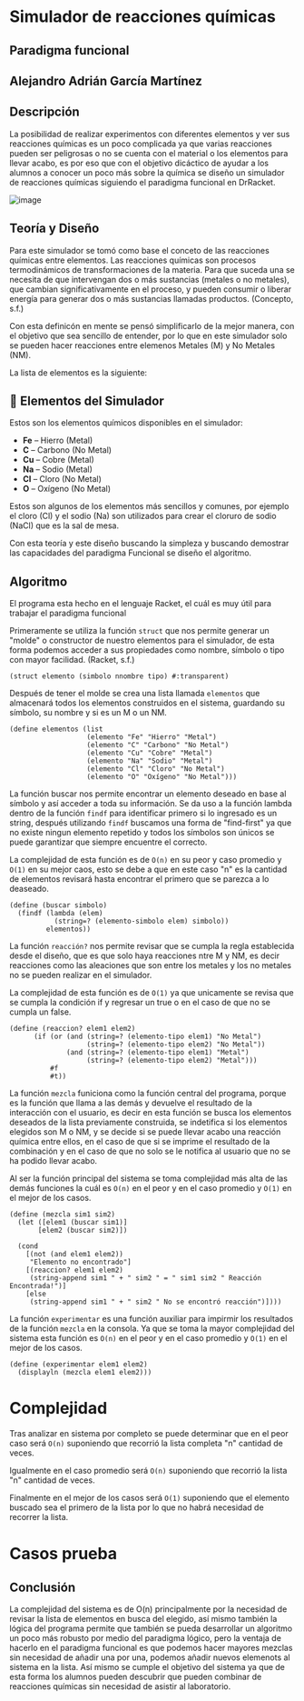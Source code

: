 # Simulador de reacciones químicas
## Paradigma funcional
## Alejandro Adrián García Martínez
## Descripción
La posibilidad de realizar experimentos con diferentes elementos y ver sus reacciones químicas es un poco complicada ya que varias reacciones pueden ser peligrosas o no se cuenta con el material o los elementos para llevar acabo, es por eso que con el objetivo dicáctico de ayudar a los alumnos a conocer un poco más sobre la química se diseño un simulador de reacciones químicas siguiendo el paradigma funcional en DrRacket.

![image](https://github.com/user-attachments/assets/1cffa6f2-2840-4a09-9b40-34dad1589c43)

## Teoría y Diseño
Para este simulador se tomó como base el conceto de las reacciones químicas entre elementos. 
Las reacciones químicas son procesos termodinámicos de transformaciones de la materia. Para que suceda una se necesita de que intervengan dos o más sustancias (metales o no metales), que cambian significativamente en el proceso, y pueden consumir o liberar energía para generar dos o más sustancias llamadas productos. (Concepto, s.f.)

Con esta definicón en mente se pensó simplificarlo de la mejor manera, con el objetivo que sea sencillo de entender, por lo que en este simulador solo se pueden hacer reacciones entre elemenos Metales (M) y No Metales (NM).

La lista de elementos es la siguiente:
## 🧪 Elementos del Simulador

Estos son los elementos químicos disponibles en el simulador:
- **Fe** – Hierro (Metal)
- **C** – Carbono (No Metal)
- **Cu** – Cobre (Metal)
- **Na** – Sodio (Metal)
- **Cl** – Cloro (No Metal)
- **O** – Oxígeno (No Metal)

Estos son algunos de los elementos más sencillos y comunes, por ejemplo el cloro (Cl) y el sodio (Na) son utilizados para crear el cloruro de sodio (NaCl) que es la sal de mesa.

Con esta teoría y este diseño buscando la simpleza y buscando demostrar las capacidades del paradigma Funcional se diseño el algoritmo.

## Algoritmo

El programa esta hecho en el lenguaje Racket, el cuál es muy útil para trabajar el paradigma funcional

Primeramente se utiliza la función ``` struct ``` que nos permite generar un "molde" o constructor de nuestro elementos para el simulador, de esta forma podemos acceder a sus propiedades como nombre, símbolo o tipo con mayor facilidad. (Racket, s.f.)

```
(struct elemento (simbolo nnombre tipo) #:transparent)
```

Después de tener el molde se crea una lista llamada ```elementos``` que almacenará todos los elementos construidos en el sistema, guardando su símbolo, su nombre y si es un M o un NM.
```
(define elementos (list
                   (elemento "Fe" "Hierro" "Metal")
                   (elemento "C" "Carbono" "No Metal")
                   (elemento "Cu" "Cobre" "Metal")
                   (elemento "Na" "Sodio" "Metal")
                   (elemento "Cl" "Cloro" "No Metal")
                   (elemento "O" "Oxígeno" "No Metal")))
```
La función buscar nos permite encontrar un elemento deseado en base al símbolo y así acceder a toda su información. Se da uso a la función lambda dentro de la función ```findf``` para identificar primero si lo ingresado es un string, después utilizando ```findf``` buscamos una forma de "find-first" ya que no existe ningun elemento repetido y todos los símbolos son únicos se puede garantizar que siempre encuentre el correcto.

La complejidad de esta función es de ```O(n)``` en su peor y caso promedio y ```O(1)``` en su mejor caos, esto se debe a que en este caso "n" es la cantidad de elementos revisará hasta encontrar el primero que se parezca a lo deaseado.

```
(define (buscar simbolo)
  (findf (lambda (elem) 
           (string=? (elemento-simbolo elem) simbolo))
         elementos))
```


La función ```reacción?``` nos permite revisar que se cumpla la regla establecida desde el diseño, que es que solo haya reacciones ntre M y NM, es decir reacciones como las aleaciones que son entre los metales y los no metales no se pueden realizar en el simulador.

La complejidad de esta función es de ```O(1)``` ya que unicamente se revisa que se cumpla la condición if y regresar un true o en el caso de que no se cumpla un false.

```
(define (reaccion? elem1 elem2)
      (if (or (and (string=? (elemento-tipo elem1) "No Metal") 
                   (string=? (elemento-tipo elem2) "No Metal"))
              (and (string=? (elemento-tipo elem1) "Metal") 
                   (string=? (elemento-tipo elem2) "Metal")))
          #f
          #t))
```
La función ```mezcla``` funiciona como la función central del programa, porque es la función que llama a las demás y devuelve el resultado de la interacción con el usuario, es decir en esta función se busca los elementos deseados de la lista previamente construida, se indetifica si los elementos elegidos son M o NM, y se decide si se puede llevar acabo una reacción química entre ellos, en el caso de que si se imprime el resultado de la combinación y en el caso de que no solo se le notifica al usuario que no se ha podido llevar acabo.

Al ser la función principal del sistema se toma complejidad más alta de las demás funciones la cuál es ```O(n)``` en el peor y en el caso promedio y ```O(1)``` en el mejor de los casos.

```
(define (mezcla sim1 sim2)
  (let ([elem1 (buscar sim1)]
       [elem2 (buscar sim2)])

  (cond
    [(not (and elem1 elem2))
     "Elemento no encontrado"]
    [(reaccion? elem1 elem2)
     (string-append sim1 " + " sim2 " = " sim1 sim2 " Reacción Encontrada!")]
    [else
     (string-append sim1 " + " sim2 " No se encontró reacción")])))
```

La función ```experimentar``` es una función auxiliar para impirmir los resultados de la función ```mezcla``` en la consola.
Ya que se toma la mayor complejidad del sistema esta función es ```O(n)``` en el peor y en el caso promedio y ```O(1)``` en el mejor de los casos.

```
(define (experimentar elem1 elem2)
  (displayln (mezcla elem1 elem2)))
```

# Complejidad 
Tras analizar en sistema por completo se puede determinar que en el peor caso será ```O(n)``` suponiendo que recorrió la lista completa "n" cantidad de veces.

Igualmente en el caso promedio será ```O(n)``` suponiendo que recorrió la lista "n" cantidad de veces.

Finalmente en el mejor de los casos será ```O(1)```  suponiendo que el elemento buscado sea el primero de la lista por lo que no habrá necesidad de recorrer la lista.

# Casos prueba

## Conclusión
La complejidad del sistema es de O(n) principalmente por la necesidad de revisar la lista de elementos en busca del elegido, así mismo también la lógica del programa permite que también se pueda desarrollar un algoritmo un poco más robusto por medio del paradigma lógico, pero la ventaja de hacerlo en el paradigma funcional es que podemos hacer mayores mezclas sin necesidad de añadir una por una, podemos añadir nuevos elemenots al sistema en la lista.
Así mismo se cumple el objetivo del sistema ya que de esta forma los alumnos pueden descubrir que pueden combinar de reacciones químicas sin necesidad de asistir al laboratorio.
